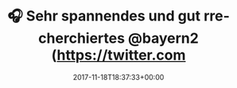 ---
retweeted: false
source: <a href="http://www.samruston.co.uk" rel="nofollow">Flamingo for Android</a>
entities:
  user_mentions:
  - name: Bayern 2
    screen_name: bayern2
    indices:
    - '42'
    - '50'
    id_str: '595551879'
    id: '595551879'
  urls: []
  symbols: []
  media:
  - expanded_url: https://twitter.com/bascht/status/931954545659392000/photo/1
    indices:
    - '107'
    - '130'
    url: https://t.co/h4VHsybNxx
    media_url: http://pbs.twimg.com/media/DO73t75X4AU7sMY.jpg
    id_str: '931954541456777221'
    id: '931954541456777221'
    media_url_https: https://pbs.twimg.com/media/DO73t75X4AU7sMY.jpg
    sizes:
      small:
        w: '383'
        h: '680'
        resize: fit
      large:
        w: '1080'
        h: '1920'
        resize: fit
      medium:
        w: '675'
        h: '1200'
        resize: fit
      thumb:
        w: '150'
        h: '150'
        resize: crop
    type: photo
    display_url: pic.twitter.com/h4VHsybNxx
  hashtags: []
display_text_range:
- '0'
- '130'
favorite_count: '2'
id_str: '931954545659392000'
truncated: false
retweet_count: '0'
id: '931954545659392000'
possibly_sensitive: false
created_at: Sat Nov 18 18:37:33 +0000 2017
favorited: false
full_text: "\U0001F3A7 Sehr spannendes und gut rrecherchiertes [@bayern2](https://twitter.com/bayern2)
  Feature zur Lage der Gewerkschaften unter T-Mobile USA."
lang: de
extended_entities:
  media:
  - expanded_url: https://twitter.com/bascht/status/931954545659392000/photo/1
    indices:
    - '107'
    - '130'
    url: https://t.co/h4VHsybNxx
    media_url: http://pbs.twimg.com/media/DO73t75X4AU7sMY.jpg
    id_str: '931954541456777221'
    id: '931954541456777221'
    media_url_https: https://pbs.twimg.com/media/DO73t75X4AU7sMY.jpg
    sizes:
      small:
        w: '383'
        h: '680'
        resize: fit
      large:
        w: '1080'
        h: '1920'
        resize: fit
      medium:
        w: '675'
        h: '1200'
        resize: fit
      thumb:
        w: '150'
        h: '150'
        resize: crop
    type: photo
    display_url: pic.twitter.com/h4VHsybNxx
tags:
- pesos/twitter
date: '2017-11-18T18:37:33+00:00'
src: https://twitter.com/bascht/status/931954545659392000
original_url: https://twitter.com/bascht/status/931954545659392000
type: twitter_tweet
media_url: https://img.bascht.com/twitter/pbs.twimg.com/media/DO73t75X4AU7sMY.jpg
text: "\U0001F3A7 Sehr spannendes und gut rrecherchiertes [@bayern2](https://twitter.com/bayern2)
  Feature zur Lage der Gewerkschaften unter T-Mobile USA."
title: "\U0001F3A7 Sehr spannendes und gut rrecherchiertes @bayern2 (https://twitter.com"

---